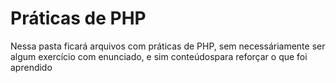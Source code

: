<h1>Práticas de PHP</h1>
<p>
Nessa pasta ficará arquivos com práticas de PHP, sem necessáriamente ser algum exercício com enunciado, e sim conteúdospara reforçar o que foi aprendido
</p>